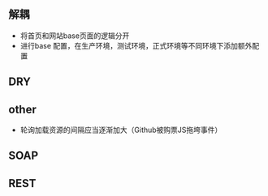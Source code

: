 ## 解耦
* 将首页和网站base页面的逻辑分开
* 进行base 配置，在生产环境，测试环境，正式环境等不同环境下添加额外配置

## DRY

## other
* 轮询加载资源的间隔应当逐渐加大（Github被购票JS拖垮事件）

## SOAP

## REST
